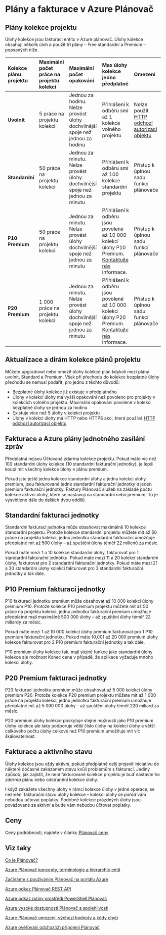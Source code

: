 <properties
 pageTitle="Plány a fakturace v Azure Plánovač"
 description="Plány a fakturace v Azure Plánovač"
 services="scheduler"
 documentationCenter=".NET"
 authors="derek1ee"
 manager="kevinlam1"
 editor=""/>
<tags
 ms.service="scheduler"
 ms.workload="infrastructure-services"
 ms.tgt_pltfrm="na"
 ms.devlang="dotnet"
 ms.topic="article"
 ms.date="08/18/2016"
 ms.author="deli"/>

# <a name="plans-and-billing-in-azure-scheduler"></a>Plány a fakturace v Azure Plánovač

## <a name="job-collection-plans"></a>Plány kolekce projektu

Úlohy kolekce jsou fakturaci entitu v Azure plánovač. Úlohy kolekce obsahují několik úloh a použít tři plány – Free standardní a Premium – popsaných níže.

|**Kolekce plánu projektu**|**Maximální počet práce na projektu kolekci**|**Maximální počet opakování**|**Max úlohy kolekce jedno předplatné**|**Omezení**|
|:---|:---|:---|:---|:---|
|**Uvolnit**|5 práce na projektu kolekci|Jednou za hodinu. Nelze provést úlohy dochvilnější spoje než jednou za hodinu|Přihlášení k odběru smí až 1 kolekce volného projektu|Nelze použít [HTTP odchozí autorizaci objektu](scheduler-outbound-authentication.md)
|**Standardní**|50 práce na projektu kolekci|Jednou za minutu. Nelze provést úlohy dochvilnější spoje než jednou za minutu|Přihlášení k odběru smí až 100 kolekce standardní projektu|Přístup k úplnou sadu funkcí plánovače|
|**P10 Premium**|50 práce na projektu kolekci|Jednou za minutu. Nelze provést úlohy dochvilnější spoje než jednou za minutu|Přihlášení k odběru jsou povolené až 10 000 kolekcí úlohy P10 Premium. <a href="mailto:wapteams@microsoft.com">Kontaktujte nás</a> informace.|Přístup k úplnou sadu funkcí plánovače|
|**P20 Premium**|1 000 práce na projektu kolekci|Jednou za minutu. Nelze provést úlohy dochvilnější spoje než jednou za minutu|Přihlášení k odběru jsou povolené až 10 000 kolekcí úlohy P20 Premium. <a href="mailto:wapteams@microsoft.com">Kontaktujte nás</a> informace.|Přístup k úplnou sadu funkcí plánovače|

## <a name="upgrades-and-downgrades-of-job-collection-plans"></a>Aktualizace a dírám kolekce plánů projektu

Můžete upgradovat nebo omezit úlohy kolekce plán kdykoli mezi plány uvolnit, Standard a Premium. Však při přechodu do kolekce bezplatné úlohy přechodu se nemusí podařit, pro jednu z těchto důvodů:

- Bezplatné úlohy kolekce již existuje v předplatného
- Úlohy v kolekci úlohy má vyšší opakování než povoleno pro projekty v kolekcích volného projektu. Maximální opakování povolené v kolekci bezplatné úlohy se jednou za hodinu
- Existuje více než 5 úlohy v kolekci projektu
- Úlohy v kolekci úlohy má HTTP nebo HTTPS akci, která používá [HTTP odchozí autorizaci objektu](scheduler-outbound-authentication.md)

## <a name="billing-and-azure-plans"></a>Fakturace a Azure plány jednotného zasílání zpráv

Předplatná nejsou Účtovaná zdarma kolekce projektu. Pokud máte víc než 100 standardní úlohy kolekce (10 standardní fakturační jednotky), je lepší koupi mít všechny kolekce úlohy v plánu premium.

Pokud jste ještě jedna kolekce standardní úlohy a jednu kolekci úlohy premium, jsou fakturované jedné standardní fakturační jednotky _a_ jeden premium fakturační jednotky. Faktury Plánovač služeb na základě počtu kolekce aktivní úlohy, které se nastavují na standardní nebo premium; To je vysvětleno dále do dalších dvou oddílů.

## <a name="standard-billable-units"></a>Standardní fakturaci jednotky

Standardní fakturaci jednotka může obsahovat maximálně 10 kolekce standardní projektu. Protože kolekce standardní projektu můžete mít až 50 práce na projektu kolekci, jednu jednotku standardní fakturační umožňuje předplatné mít až 500 úlohy – až spuštění úlohy téměř 22 milionů za měsíc.

Pokud máte mezi 1 a 10 kolekce standardní úlohy, fakturovat pro 1 standardní fakturační jednotku. Pokud máte mezi 11 a 20 kolekcí standardní úlohy, fakturovat pro 2 standardní fakturační jednotky. Pokud máte mezi 21 a 30 standardní úlohy kolekcí fakturovat pro 3 standardní fakturační jednotky a tak dále.

## <a name="p10-premium-billable-units"></a>P10 Premium fakturaci jednotky

P10 fakturaci jednotku premium může obsahovat až 10 000 kolekcí úlohy premium P10. Protože kolekce P10 premium projektu můžete mít až 50 práce na projektu kolekci, jednu jednotku fakturační premium umožňuje předplatné mají maximálně 500 000 úlohy – až spuštění úlohy téměř 22 miliardy za měsíc.

Pokud máte mezi 1 až 10 000 kolekcí úlohy premium fakturovat pro 1 P10 premium fakturační jednotku. Pokud máte 10,001 až 20 000 premium úlohy kolekce fakturovat pro 2 P10 premium fakturační jednotky a tak dále.

P10 premium úlohy kolekce tak, mají stejné funkce jako standardní úlohy kolekce ale možnost Konec cena v případě, že aplikace vyžaduje mnoho kolekcí úlohy.

## <a name="p20-premium-billable-units"></a>P20 Premium fakturaci jednotky

P20 fakturaci jednotku premium může obsahovat až 5 000 kolekcí úlohy premium P20. Protože kolekce P20 premium projektu můžete mít až 1 000 práce na projektu kolekci, jednu jednotku fakturační premium umožňuje předplatné mít až 5 000 000 úlohy – až spuštění úlohy téměř 220 miliard za měsíc.

P20 premium úlohy kolekce poskytuje stejné možnosti jako P10 premium úlohy kolekce ale taky podporuje větší číslo úlohy na kolekci úlohy a větší celkového počtu úlohy celkové než P10 premium umožňuje mít víc škálovatelnost.

## <a name="billing-and-active-status"></a>Fakturace a aktivního stavu

Úlohy kolekce jsou vždy aktivní, pokud předplatné celý projevil iniciativu do některé dočasné zakázaném stavu kvůli problémům s fakturací. Jediný způsob, jak zajistit, že není fakturované kolekce projektu je buď nastavte ho _zdarma_ plánu nebo odstranění kolekce úlohy.

I když zakážete všechny úlohy v rámci kolekce úlohy v jedné operace, se nezmění fakturační stavu úlohy kolekce – kolekci úlohy se _pořád_ vám nebudou účtovat poplatky. Podobně kolekce prázdných úlohy jsou považované za aktivní a bude vám nebudou účtovat poplatky.

## <a name="pricing"></a>Ceny

Ceny podrobnosti, najdete v článku [Plánovač ceny](https://azure.microsoft.com/pricing/details/scheduler/).

## <a name="see-also"></a>Viz taky


 [Co je Plánovač?](scheduler-intro.md)

 [Azure Plánovač koncepty, terminologie a hierarchie entit](scheduler-concepts-terms.md)

 [Začínáme s používáním Plánovač na portálu Azure](scheduler-get-started-portal.md)

 [Azure odkaz Plánovač REST API](https://msdn.microsoft.com/library/mt629143)

 [Azure odkaz rutiny prostředí PowerShell Plánovač](scheduler-powershell-reference.md)

 [Azure vysoké dostupnosti Plánovač a spolehlivosti](scheduler-high-availability-reliability.md)

 [Azure Plánovač omezení, výchozí hodnoty a kódy chyb](scheduler-limits-defaults-errors.md)

 [Azure ověřování odchozích připojení Plánovač](scheduler-outbound-authentication.md)
